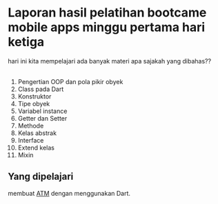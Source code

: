 <h1>Laporan hasil pelatihan bootcame mobile apps minggu pertama hari ketiga</h1>
hari ini kita mempelajari ada banyak materi apa sajakah yang dibahas??</br></br>
<ol>
    <li>Pengertian OOP dan pola pikir obyek</li>
    <li>Class pada Dart</li>
    <li>Konstruktor</li>
    <li>Tipe obyek</li>
    <li>Variabel instance</li>
    <li>Getter dan Setter</li>
    <li>Methode</li>
    <li>Kelas abstrak</li>
    <li>Interface</li>
    <li>Extend kelas</li>
    <li>Mixin</li>
</ol>

<h2>Yang dipelajari</h2>
membuat <a href="https://eturo.blogspot.com/2012/01/tutorial-simple-atm-machine-program-in.html">ATM</a> dengan menggunakan Dart.
